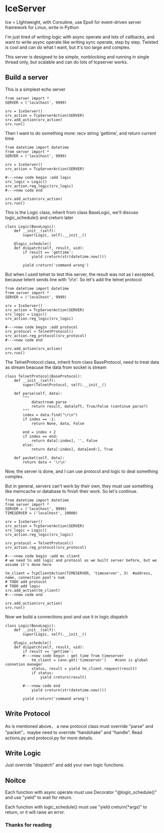 IceServer
=========

Ice = LIghtweight, with Coroutine, use Epoll for event-driven server framework for Linux,  write in Python

I'm just tired of writing logic with async operate and lots of callbacks, and want to write async operate like writing  sync operate, step by step. Twisted is cool and can do what I want, but it's too large and complex. 
    
This server is designed to be simple, nonblocking and running in single thread only, but scalable and can do lots of tcpserver works.


Build a server
---------


This is a simplest echo server

    from server import *
    SERVER = ('localhost', 9999)

    srv = IceServer()
    srv_action = TcpServerAction(SERVER)
    srv.add_action(srv_action)
    srv.run()

Then I want to do something more: recv string ‘gettime’, and return current time
   
    from datetime import datetime
    from server import *
    SERVER = ('localhost', 9999)
    
    srv = IceServer()
    srv_action = TcpServerAction(SERVER)
    
    #--->new code begin :add logic
    srv_logic = Logic()
    srv_action.reg_logic(srv_logic)
    #--->new code end
    
    srv.add_action(srv_action)
    srv.run()

This is the Logic class, inherit from class BaseLogic, we'll discuss logic_schedule() and creturn later

    class Logic(BaseLogic):
        def __init__(self):
            super(Logic, self).__init__()
    
        @logic_schedule()
        def dispatch(self, result, uid):
            if result == 'gettime':
                yield creturn(str(datetime.now()))
        
            yield creturn('command wrong')



But when I used telnet to test this server, the result was not as I excepted,  because telent sends line with '\r\n'.
So let's add the telnet protocol 

    from datetime import datetime
    from server import *
    SERVER = ('localhost', 9999)
    
    srv = IceServer()
    srv_action = TcpServerAction(SERVER)
    srv_logic = Logic()
    srv_action.reg_logic(srv_logic)
    
    #--->new code begin :add protocol
    srv_protocol = TelnetProtocol()
    srv_action.reg_protocol(srv_protocol)
    #--->new code end
    
    srv.add_action(srv_action)
    srv.run()
        
The TelnetProtocol class, inherit from class BaseProtocol, need to treat data as stream beacuse the data
from socket is stream

    class TelnetProtocol(BaseProtocol):
        def __init__(self):
            super(TelnetProtocol, self).__init__()

        def parse(self, data):
            """
                datastream parse
                return result, dataleft, True/False (continue parse?)
            """
            index = data.find("\r\n")
            if index == -1: 
                return None, data, False

            end = index + 2 
            if index == end:
                return data[:index], '', False
            else:
                return data[:index], data[end:], True

        def packet(self, data):
            return data + '\r\n'

        
Now, the server is done, and I can use protocol and logic to deal something complex.

But in general, servers can't work by their own, they must use something like memcache or database to finish 
their work. So let's continue.

    from datetime import datetime
    from server import *
    SERVER = ('localhost', 9999)
    TIMESERVER = ('localhost', 10000)
    
    srv = IceServer()
    srv_action = TcpServerAction(SERVER)
    srv_logic = Logic()
    srv_action.reg_logic(srv_logic)

    srv_protocol = TelnetProtocol()
    srv_action.reg_protocol(srv_protocol)
    
    #--->new code begin :add mc client
    # we need to add logic and protocol as we built server before, but we assume it's done here
    
    tm_client = TcpClientAction(TIMESERVER, 'timeserver', 3)  #address, name, connection pool's num 
    # TODO add protocol
    # TODO add logic 
    srv.add_action(tm_client)
    #--->new code end
    
    srv.add_action(srv_action)
    srv.run()

Now we build a connections pool and use it in logic.dispatch


    class Logic(BaseLogic):
        def __init__(self):
            super(Logic, self).__init__()
    
        @logic_schedule()
        def dispatch(self, result, uid):
            if result == 'gettime':
            #--->new code begin : get time from timeserver
                tm_client = conn.get('timeserver')    #conn is global connetion manager
                status, result = yield tm_client.request(result)
                if status:
                    yield creturn(result)
            
            #--->new code end
                yield creturn(str(datetime.now()))
        
            yield creturn('command wrong')
            
         
      
Write Protocol
---------
As is mentioned above， a new protocol class must override "parse" and "packet"，maybe need to override “handshake” and “handle”. Read actions.py and protocol.py for more details.


Write Logic
---------

Just override "dispatch" and add your own logic functions.

    
Noitce
---------

Each function with async operate must use Decorator "@logic_schedule()" and use "yield" to wait for return.

Each function with logic_schedule() must use "yield creturn(*args)" to return, or it will raise an error.

    
    
### Thanks for reading
